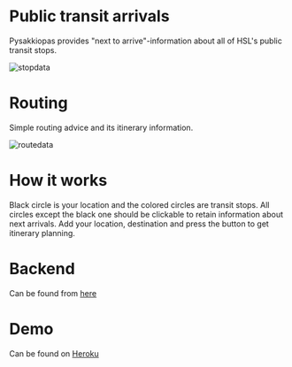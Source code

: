 
# Public transit arrivals
Pysakkiopas provides "next to arrive"-information about all of HSL's public transit stops.

![stopdata](http://pove.arkku.net/upload/uploads/demo1.jpg)

# Routing
Simple routing advice and its itinerary information.

![routedata](http://pove.arkku.net/upload/uploads/demo2.jpg)

# How it works
Black circle is your location and the colored circles are transit stops. All circles except the black one should be clickable to retain information about next arrivals. Add your location, destination and press the button to get itinerary planning.

# Backend
Can be found from [here](https://github.com/ahjyrkia/pysakkiopas-backend/)

# Demo
Can be found on [Heroku](https://pysakkiopas.herokuapp.com)
